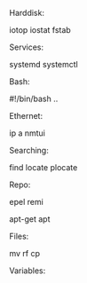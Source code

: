 Harddisk:

iotop
iostat
fstab

Services:

systemd
systemctl

Bash:

#!/bin/bash
..

Ethernet: 

ip a
nmtui

Searching: 

find
locate
plocate

Repo: 

epel
remi

apt-get
apt

Files:

mv
rf
cp

Variables:


